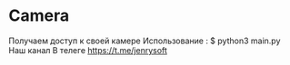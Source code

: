 # Camera
Получаем доступ к своей камере
Использование :
$ python3 main.py
Наш канал В телеге https://t.me/jenrysoft
